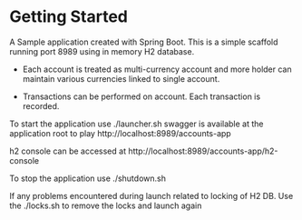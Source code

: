 # Getting Started

A Sample application created with Spring Boot.
This is a simple scaffold running port 8989 using in memory H2 database. 


* Each account is treated as multi-currency account and more holder can 
maintain various currencies linked to single account. 

* Transactions can be performed on account. Each transaction is recorded. 


To start the application use 
./launcher.sh
swagger is available at the application root to play
http://localhost:8989/accounts-app

h2 console can be accessed at 
http://localhost:8989/accounts-app/h2-console

To stop the application use 
./shutdown.sh

If any problems encountered during launch related to locking of H2 DB. Use the 
./locks.sh to remove the locks and launch again

